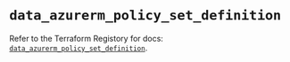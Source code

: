 # `data_azurerm_policy_set_definition`

Refer to the Terraform Registory for docs: [`data_azurerm_policy_set_definition`](https://registry.terraform.io/providers/hashicorp/azurerm/3.68.0/docs/data-sources/policy_set_definition).
